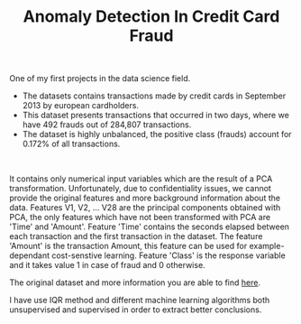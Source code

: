 <h1 align="center">Anomaly Detection In Credit Card Fraud </h1>

<br>

One of my first projects in the data science field.


* The datasets contains transactions made by credit cards in September 2013 by european cardholders.
* This dataset presents transactions that occurred in two days, where we have 492 frauds out of 284,807 transactions. 
* The dataset is highly unbalanced, the positive class (frauds) account for 0.172% of all transactions.

<br>


It contains only numerical input variables which are the result of a PCA transformation. 
Unfortunately, due to confidentiality issues, we cannot provide the original features and more background information about the data. 
Features V1, V2, … V28 are the principal components obtained with PCA, the only features which have not been transformed with PCA are 'Time' and 'Amount'. Feature 'Time' contains the seconds elapsed between each transaction and the first transaction in the dataset. 
The feature 'Amount' is the transaction Amount, this feature can be used for example-dependant cost-senstive learning. 
Feature 'Class' is the response variable and it takes value 1 in case of fraud and 0 otherwise.

The original dataset and more information you are able to find [here](https://www.kaggle.com/mlg-ulb/creditcardfraud).

I have use IQR method and different machine learning algorithms both unsupervised and supervised in order to extract better conclusions.
